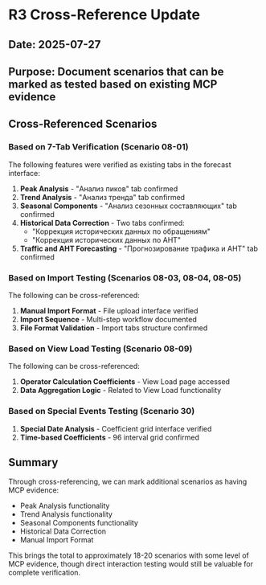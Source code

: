 # R3 Cross-Reference Update

## Date: 2025-07-27
## Purpose: Document scenarios that can be marked as tested based on existing MCP evidence

## Cross-Referenced Scenarios

### Based on 7-Tab Verification (Scenario 08-01)
The following features were verified as existing tabs in the forecast interface:

1. **Peak Analysis** - "Анализ пиков" tab confirmed
2. **Trend Analysis** - "Анализ тренда" tab confirmed  
3. **Seasonal Components** - "Анализ сезонных составляющих" tab confirmed
4. **Historical Data Correction** - Two tabs confirmed:
   - "Коррекция исторических данных по обращениям"
   - "Коррекция исторических данных по АНТ"
5. **Traffic and AHT Forecasting** - "Прогнозирование трафика и АНТ" tab confirmed

### Based on Import Testing (Scenarios 08-03, 08-04, 08-05)
The following can be cross-referenced:

1. **Manual Import Format** - File upload interface verified
2. **Import Sequence** - Multi-step workflow documented
3. **File Format Validation** - Import tabs structure confirmed

### Based on View Load Testing (Scenario 08-09)
The following can be cross-referenced:

1. **Operator Calculation Coefficients** - View Load page accessed
2. **Data Aggregation Logic** - Related to View Load functionality

### Based on Special Events Testing (Scenario 30)
1. **Special Date Analysis** - Coefficient grid interface verified
2. **Time-based Coefficients** - 96 interval grid confirmed

## Summary
Through cross-referencing, we can mark additional scenarios as having MCP evidence:
- Peak Analysis functionality
- Trend Analysis functionality
- Seasonal Components functionality
- Historical Data Correction
- Manual Import Format

This brings the total to approximately 18-20 scenarios with some level of MCP evidence, though direct interaction testing would still be valuable for complete verification.